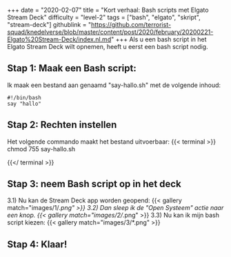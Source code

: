 +++
date = "2020-02-07"
title = "Kort verhaal: Bash scripts met Elgato Stream Deck"
difficulty = "level-2"
tags = ["bash", "elgato", "skript", "stream-deck"]
githublink = "https://github.com/terrorist-squad/knedelverse/blob/master/content/post/2020/february/20200221-Elgato%20Stream-Deck/index.nl.md"
+++
Als u een bash script in het Elgato Stream Deck wilt opnemen, heeft u eerst een bash script nodig.
## Stap 1: Maak een Bash script:
Ik maak een bestand aan genaamd "say-hallo.sh" met de volgende inhoud:
```
#!/bin/bash
say "hallo"

```

## Stap 2: Rechten instellen
Het volgende commando maakt het bestand uitvoerbaar:
{{< terminal >}}
chmod 755 say-hallo.sh

{{</ terminal >}}

## Stap 3: neem Bash script op in het deck
3.1) Nu kan de Stream Deck app worden geopend:
{{< gallery match="images/1/*.png" >}}
3.2) Dan sleep ik de "Open Systeem" actie naar een knop.
{{< gallery match="images/2/*.png" >}}
3.3) Nu kan ik mijn bash script kiezen:
{{< gallery match="images/3/*.png" >}}

## Stap 4: Klaar!
